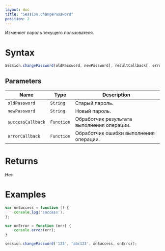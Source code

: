 ```yaml
---
layout: doc
title: "Session.changePassword"
position: 2
---
```


Изменяет пароль текущего пользователя.

# Syntax

```js
Session.changePassword(oldPassword, newPassword[, resultCallback[, errorCallback]]);
```

## Parameters

|Name|Type|Description|
|----|----|-----------|
|`oldPassword`|`String`|Старый пароль.|
|`newPassword`|`String`| Новый пароль.|
|`successCallback`|`Function`|Обработчик результата выполнения операции.|
|`errorCallback`|`Function`|Обработчик ошибки выполнения операции.|

# Returns

Нет

# Examples

```js
var onSuccess = function () {
    console.log('success');
};

var onError = function (err) {
    console.error(err);
}

session.changePassword('123', 'abc123', onSuccess, onError);
```
